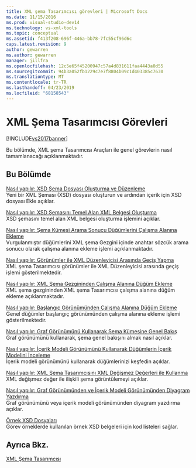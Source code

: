 ```yaml
---
title: XML şema Tasarımcısı görevleri | Microsoft Docs
ms.date: 11/15/2016
ms.prod: visual-studio-dev14
ms.technology: vs-xml-tools
ms.topic: conceptual
ms.assetid: f413f208-696f-446a-bb78-7fc55cf96d6c
caps.latest.revision: 9
author: gewarren
ms.author: gewarren
manager: jillfra
ms.openlocfilehash: 12c5e65f45200947c57a4d831611faa4443a0d55
ms.sourcegitcommit: 94b3a052fb1229c7e7f8804b09c1d403385c7630
ms.translationtype: MT
ms.contentlocale: tr-TR
ms.lasthandoff: 04/23/2019
ms.locfileid: "68158543"
---
```

# <a name="xml-schema-designer-tasks"></a>XML Şema Tasarımcısı Görevleri
[!INCLUDE[vs2017banner](../includes/vs2017banner.md)]

Bu bölümde, XML şema Tasarımcısı Araçları ile genel görevlerin nasıl tamamlanacağı açıklanmaktadır.  
  
## <a name="in-this-section"></a>Bu Bölümde  
 [Nasıl yapılır: XSD Şema Dosyası Oluşturma ve Düzenleme](../xml-tools/how-to-create-and-edit-an-xsd-schema-file.md)  
 Yeni bir XML Şeması (XSD) dosyası oluşturun ve ardından içerik için XSD dosyası Ekle açıklar.  
  
 [Nasıl yapılır: XSD Şemasını Temel Alan XML Belgesi Oluşturma](../xml-tools/how-to-create-an-xml-document-based-on-an-xsd-schema.md)  
 XSD şemasını temel alan XML belgesi oluşturma işlemini açıklar.  
  
 [Nasıl yapılır: Şema Kümesi Arama Sonucu Düğümlerini Çalışma Alanına Ekleme](../xml-tools/how-to-add-schema-set-search-result-nodes-to-the-workspace.md)  
 Vurgulanmıştır düğümlerini XML şema Gezgini içinde anahtar sözcük arama sonucu olarak çalışma alanına ekleme işlemi açıklanmaktadır.  
  
 [Nasıl yapılır: Görünümler ile XML Düzenleyicisi Arasında Geçiş Yapma](../xml-tools/how-to-switch-between-views-and-the-xml-editor.md)  
 XML şema Tasarımcısı görünümler ile XML Düzenleyicisi arasında geçiş işlemi gösterilmektedir.  
  
 [Nasıl yapılır: XML Şema Gezgininden Çalışma Alanına Düğüm Ekleme](../xml-tools/how-to-add-nodes-to-the-workspace-from-the-xml-schema-explorer.md)  
 XML şema gezgininden XML şema Tasarımcısı çalışma alanına düğüm ekleme açıklanmaktadır.  
  
 [Nasıl yapılır: Başlangıç Görünümünden Çalışma Alanına Düğüm Ekleme](../xml-tools/how-to-add-nodes-to-the-workspace-from-the-start-view.md)  
 Genel düğümler başlangıç görünümünden çalışma alanına ekleme işlemi gösterilmektedir.  
  
 [Nasıl yapılır: Graf Görünümünü Kullanarak Şema Kümesine Genel Bakış](../xml-tools/how-to-get-an-overview-of-a-schema-set-using-the-graph-view.md)  
 Graf görünümünü kullanarak, şema genel bakışını almak nasıl açıklar.  
  
 [Nasıl yapılır: İçerik Modeli Görünümünü Kullanarak Düğümlerin İçerik Modelini İnceleme](../xml-tools/how-to-examine-the-content-model-of-nodes-using-the-content-model-view.md)  
 İçerik modeli görünümünü kullanarak düğümlerinizi keşfedin açıklar.  
  
 [Nasıl yapılır: XML Şema Tasarımcısını XML Değişmez Değerleri ile Kullanma](../xml-tools/how-to-use-the-xml-schema-designer-with-xml-literals.md)  
 XML değişmez değer ile ilişkili şema görüntülemeyi açıklar.  
  
 [Nasıl yapılır: Graf Görünümünden ve İçerik Modeli Görünümünden Diyagram Yazdırma](../xml-tools/how-to-print-diagrams-from-the-graph-view-and-the-content-model-view.md)  
 Graf görünümünü veya içerik modeli görünümünden diyagram yazdırma açıklar.  
  
 [Örnek XSD Dosyaları](../xml-tools/sample-xsd-files.md)  
 Görev örneklerde kullanılan örnek XSD belgeleri için kod listeleri sağlar.  
  
## <a name="see-also"></a>Ayrıca Bkz.  
 [XML Şema Tasarımcısı](../xml-tools/xml-schema-designer.md)
